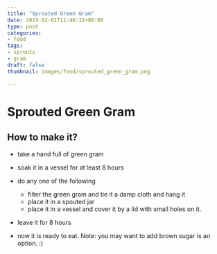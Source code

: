 ```yaml
---
title: "Sprouted Green Gram"
date: 2019-02-01T11:40:11+08:00
type: post
categories:
- food
tags:
- sprouts
- gram
draft: false
thumbnail: images/food/sprouted_green_gram.png

---
```


# Sprouted Green Gram

## How to make it?

* take a hand full of green gram

* soak it in a vessel for at least 8 hours

* do any one of the following
  * filter the green gram and tie it a damp cloth and hang it 
  * place it in a spouted jar 
  * place it in a vessel and cover it by a lid with small holes on it.

* leave it for 8 hours

* now it is ready to eat. Note: you may want to add brown sugar is an option. :)


